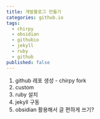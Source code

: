 ```yaml
---
title: 개발블로그 만들기
categories: github.io
tags:
  - chirpy
  - obsidian
  - githubio
  - jekyll
  - ruby
  - github
published: false
---
```

1. github 레포 생성 - chirpy fork
2. custom
3. ruby 설치
4. jekyll 구동
5. obsidian 활용해서 글 편하게 쓰기?